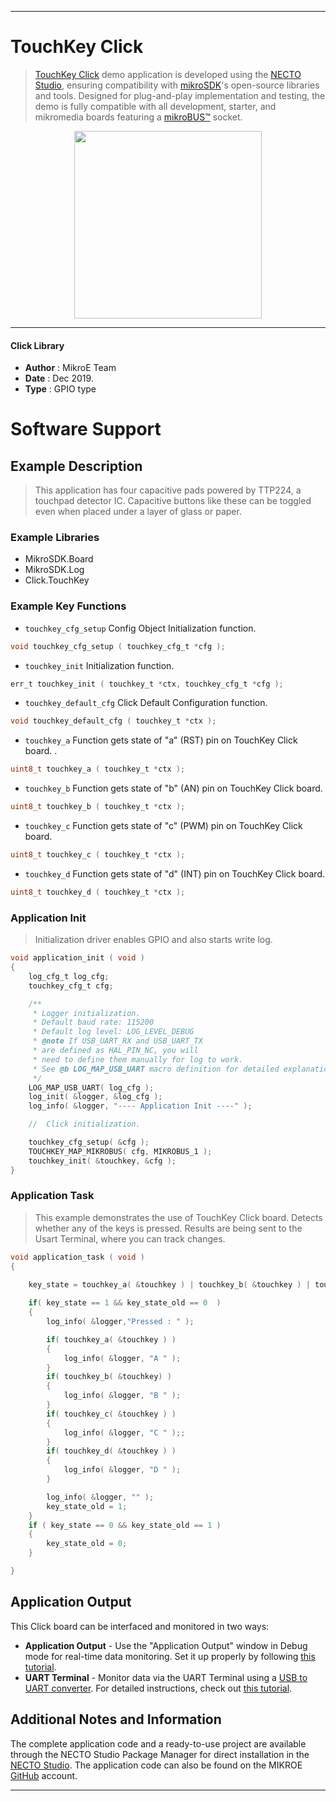 
---
# TouchKey Click

> [TouchKey Click](https://www.mikroe.com/?pid_product=MIKROE-1906) demo application is developed using
the [NECTO Studio](https://www.mikroe.com/necto), ensuring compatibility with [mikroSDK](https://www.mikroe.com/mikrosdk)'s
open-source libraries and tools. Designed for plug-and-play implementation and testing, the demo is fully compatible with
all development, starter, and mikromedia boards featuring a [mikroBUS&trade;](https://www.mikroe.com/mikrobus) socket.

<p align="center">
  <img src="https://www.mikroe.com/?pid_product=MIKROE-1906&image=1" height=300px>
</p>

---

#### Click Library

- **Author**        : MikroE Team
- **Date**          : Dec 2019.
- **Type**          : GPIO type

# Software Support

## Example Description

> This application has four capacitive pads powered by TTP224, a touchpad detector IC. 
> Capacitive buttons like these can be toggled even when placed under a layer of glass or paper.

### Example Libraries

- MikroSDK.Board
- MikroSDK.Log
- Click.TouchKey

### Example Key Functions

- `touchkey_cfg_setup` Config Object Initialization function. 
```c
void touchkey_cfg_setup ( touchkey_cfg_t *cfg );
``` 
 
- `touchkey_init` Initialization function. 
```c
err_t touchkey_init ( touchkey_t *ctx, touchkey_cfg_t *cfg );
```

- `touchkey_default_cfg` Click Default Configuration function. 
```c
void touchkey_default_cfg ( touchkey_t *ctx );
```

- `touchkey_a` Function gets state of "a" (RST) pin on TouchKey Click board. . 
```c
uint8_t touchkey_a ( touchkey_t *ctx );
```

- `touchkey_b` Function gets state of "b" (AN) pin on TouchKey Click board. 
```c
uint8_t touchkey_b ( touchkey_t *ctx );
```

- `touchkey_c` Function gets state of "c" (PWM) pin on TouchKey Click board. 
```c
uint8_t touchkey_c ( touchkey_t *ctx );
```

- `touchkey_d` Function gets state of "d" (INT) pin on TouchKey Click board. 
```c
uint8_t touchkey_d ( touchkey_t *ctx );
```

### Application Init

> Initialization driver enables GPIO and also starts write log.

```c
void application_init ( void )
{
    log_cfg_t log_cfg;
    touchkey_cfg_t cfg;

    /** 
     * Logger initialization.
     * Default baud rate: 115200
     * Default log level: LOG_LEVEL_DEBUG
     * @note If USB_UART_RX and USB_UART_TX 
     * are defined as HAL_PIN_NC, you will 
     * need to define them manually for log to work. 
     * See @b LOG_MAP_USB_UART macro definition for detailed explanation.
     */
    LOG_MAP_USB_UART( log_cfg );
    log_init( &logger, &log_cfg );
    log_info( &logger, "---- Application Init ----" );

    //  Click initialization.

    touchkey_cfg_setup( &cfg );
    TOUCHKEY_MAP_MIKROBUS( cfg, MIKROBUS_1 );
    touchkey_init( &touchkey, &cfg );
}
```

### Application Task

> This example demonstrates the use of TouchKey Click board.
> Detects whether any of the keys is pressed. 
> Results are being sent to the Usart Terminal, where you can track changes.

```c
void application_task ( void )
{
    
    key_state = touchkey_a( &touchkey ) | touchkey_b( &touchkey ) | touchkey_c( &touchkey ) | touchkey_d( &touchkey );

    if( key_state == 1 && key_state_old == 0  )
    {
        log_info( &logger,"Pressed : " );

        if( touchkey_a( &touchkey ) )
        {
            log_info( &logger, "A " );
        }
        if( touchkey_b( &touchkey) )
        {
            log_info( &logger, "B " );
        }
        if( touchkey_c( &touchkey ) )
        {
            log_info( &logger, "C " );;
        }
        if( touchkey_d( &touchkey ) )
        {
            log_info( &logger, "D " );
        }

        log_info( &logger, "" );
        key_state_old = 1;
    }
    if ( key_state == 0 && key_state_old == 1 )
    {
        key_state_old = 0;
    }

}
``` 

## Application Output

This Click board can be interfaced and monitored in two ways:
- **Application Output** - Use the "Application Output" window in Debug mode for real-time data monitoring.
Set it up properly by following [this tutorial](https://www.youtube.com/watch?v=ta5yyk1Woy4).
- **UART Terminal** - Monitor data via the UART Terminal using
a [USB to UART converter](https://www.mikroe.com/click/interface/usb?interface*=uart,uart). For detailed instructions,
check out [this tutorial](https://help.mikroe.com/necto/v2/Getting%20Started/Tools/UARTTerminalTool).

## Additional Notes and Information

The complete application code and a ready-to-use project are available through the NECTO Studio Package Manager for 
direct installation in the [NECTO Studio](https://www.mikroe.com/necto). The application code can also be found on
the MIKROE [GitHub](https://github.com/MikroElektronika/mikrosdk_click_v2) account.

---
